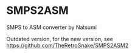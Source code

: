 # SMPS2ASM
SMPS to ASM converter by Natsumi

Outdated version, for the new version, see https://github.com/TheRetroSnake/SMPS2ASM2
